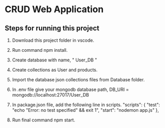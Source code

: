 # CRUD Web Application

## Steps for running this project

1) Download this project folder in vscode.
2) Run command npm install.
3) Create database with name, " User_DB "
4) Create collections as User and products.
5) Import the database json collections files from Database folder.
6) In .env file give your  mongodb database path, DB_URI = mongodb://localhost:27017/User_DB
7) In package.json file, add the following line in scripts.
  "scripts": {
    "test": "echo \"Error: no test specified\" && exit 1",
    "start": "nodemon app.js"
  }, 

 8) Run final command npm start.
